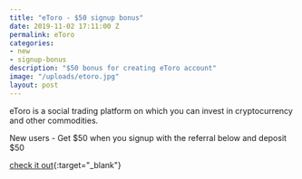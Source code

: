 ```yaml
---
title: "eToro - $50 signup bonus"
date: 2019-11-02 17:11:00 Z
permalink: eToro
categories:
- new
- signup-bonus
description: "$50 bonus for creating eToro account"
image: "/uploads/etoro.jpg"
layout: post
---
```


eToro is a social trading platform on which you can invest in cryptocurrency and other commodities.

New users - Get $50 when you signup with the referral below and deposit $50

[check it out](https://etoro.tw/33SvI7y){:target="_blank"}